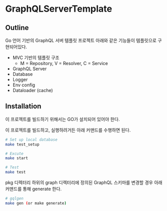 # GraphQLServerTemplate

## Outline

Go 언어 기반의 GraphQL 서버 템플릿 프로젝트 아래와 같은 기능들이 템플릿으로 구현되어있다.
- MVC 기반의 템플릿 구조
  - M = Repository, V = Resolver, C = Service
- GraphQL Server
- Database
- Logger
- Env config
- Dataloader (cache)

## Installation

이 프로젝트를 빌드하기 위해서는 GO가 설치되어 있어야 한다.

이 프로젝트를 빌드하고, 실행하려거든 아래 커맨드를 수행하면 된다.

```bash
# Set up local database
make test_setup

# Excute
make start

# Test
make test
```

pkg 디렉터리 하위의 graph 디렉터리에 정의된 GraphQL 스키마를 변경할 경우 아래 커맨드를 통해 generate 한다.

```bash
# gqlgen
make gen (or make generate)
```
